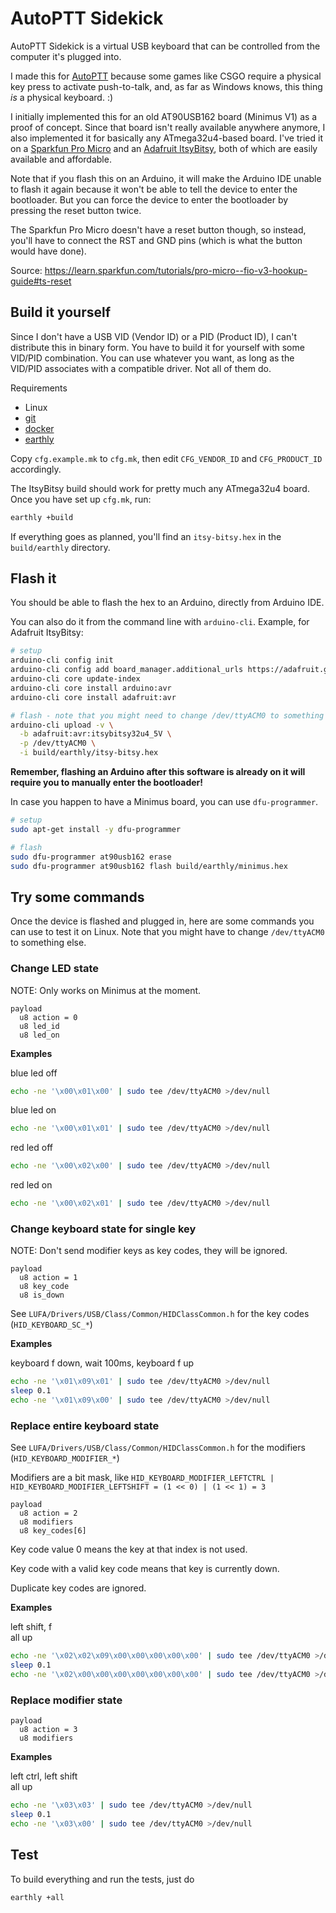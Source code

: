 # AutoPTT Sidekick

AutoPTT Sidekick is a virtual USB keyboard that can be controlled from the computer it's plugged into.

I made this for [AutoPTT](https://github.com/veyh/AutoPTT) because some games like CSGO require a physical key press to activate push-to-talk, and, as far as Windows knows, this thing *is* a physical keyboard. :)

I initially implemented this for an old AT90USB162 board (Minimus V1) as a proof of concept. Since that board isn't really available anywhere anymore, I also implemented it for basically any ATmega32u4-based board. I've tried it on a [Sparkfun Pro Micro](https://www.sparkfun.com/products/12640) and an [Adafruit ItsyBitsy](https://www.adafruit.com/product/3677), both of which are easily available and affordable.

Note that if you flash this on an Arduino, it will make the Arduino IDE unable to flash it again because it won't be able to tell the device to enter the bootloader. But you can force the device to enter the bootloader by pressing the reset button twice.

The Sparkfun Pro Micro doesn't have a reset button though, so instead, you'll have to connect the RST and GND pins (which is what the button would have done).

Source: https://learn.sparkfun.com/tutorials/pro-micro--fio-v3-hookup-guide#ts-reset

## Build it yourself

Since I don't have a USB VID (Vendor ID) or a PID (Product ID), I can't distribute this in binary form. You have to build it for yourself with some VID/PID combination. You can use whatever you want, as long as the VID/PID associates with a compatible driver. Not all of them do.

Requirements

- Linux
- [git](https://git-scm.com/book/en/v2/Getting-Started-Installing-Git)
- [docker](https://docs.docker.com/get-docker/)
- [earthly](https://earthly.dev/get-earthly)

Copy `cfg.example.mk` to `cfg.mk`, then edit `CFG_VENDOR_ID` and `CFG_PRODUCT_ID` accordingly.

The ItsyBitsy build should work for pretty much any ATmega32u4 board. Once you have set up `cfg.mk`, run:

```bash
earthly +build
```

If everything goes as planned, you'll find an `itsy-bitsy.hex` in the `build/earthly` directory.

## Flash it

You should be able to flash the hex to an Arduino, directly from Arduino IDE.

You can also do it from the command line with `arduino-cli`. Example, for Adafruit ItsyBitsy:

```bash
# setup
arduino-cli config init
arduino-cli config add board_manager.additional_urls https://adafruit.github.io/arduino-board-index/package_adafruit_index.json
arduino-cli core update-index
arduino-cli core install arduino:avr
arduino-cli core install adafruit:avr

# flash - note that you might need to change /dev/ttyACM0 to something else
arduino-cli upload -v \
  -b adafruit:avr:itsybitsy32u4_5V \
  -p /dev/ttyACM0 \
  -i build/earthly/itsy-bitsy.hex
```

**Remember, flashing an Arduino after this software is already on it will require you to manually enter the bootloader!**

In case you happen to have a Minimus board, you can use `dfu-programmer`.

```bash
# setup
sudo apt-get install -y dfu-programmer

# flash
sudo dfu-programmer at90usb162 erase
sudo dfu-programmer at90usb162 flash build/earthly/minimus.hex
```

## Try some commands

Once the device is flashed and plugged in, here are some commands you can use to test it on Linux. Note that you might have to change `/dev/ttyACM0` to something else.

### Change LED state

NOTE: Only works on Minimus at the moment.

```
payload
  u8 action = 0
  u8 led_id
  u8 led_on
```

**Examples**

blue led off

```bash
echo -ne '\x00\x01\x00' | sudo tee /dev/ttyACM0 >/dev/null
```

blue led on

```bash
echo -ne '\x00\x01\x01' | sudo tee /dev/ttyACM0 >/dev/null
```

red led off

```bash
echo -ne '\x00\x02\x00' | sudo tee /dev/ttyACM0 >/dev/null
```

red led on

```bash
echo -ne '\x00\x02\x01' | sudo tee /dev/ttyACM0 >/dev/null
```

### Change keyboard state for single key

NOTE: Don't send modifier keys as key codes, they will be ignored.

```
payload
  u8 action = 1
  u8 key_code
  u8 is_down
```

See `LUFA/Drivers/USB/Class/Common/HIDClassCommon.h` for the key codes (`HID_KEYBOARD_SC_*`)

**Examples**

keyboard f down, wait 100ms, keyboard f up

```bash
echo -ne '\x01\x09\x01' | sudo tee /dev/ttyACM0 >/dev/null
sleep 0.1
echo -ne '\x01\x09\x00' | sudo tee /dev/ttyACM0 >/dev/null
```

### Replace entire keyboard state

See `LUFA/Drivers/USB/Class/Common/HIDClassCommon.h` for the modifiers (`HID_KEYBOARD_MODIFIER_*`)

Modifiers are a bit mask, like `HID_KEYBOARD_MODIFIER_LEFTCTRL | HID_KEYBOARD_MODIFIER_LEFTSHIFT = (1 << 0) | (1 << 1) = 3`

```
payload
  u8 action = 2
  u8 modifiers
  u8 key_codes[6]
```

Key code value 0 means the key at that index is not used.

Key code with a valid key code means that key is currently down.

Duplicate key codes are ignored.

**Examples**

left shift, f  
all up

```bash
echo -ne '\x02\x02\x09\x00\x00\x00\x00\x00' | sudo tee /dev/ttyACM0 >/dev/null
sleep 0.1
echo -ne '\x02\x00\x00\x00\x00\x00\x00\x00' | sudo tee /dev/ttyACM0 >/dev/null
```

### Replace modifier state

```
payload
  u8 action = 3
  u8 modifiers
```

**Examples**

left ctrl, left shift  
all up

```bash
echo -ne '\x03\x03' | sudo tee /dev/ttyACM0 >/dev/null
sleep 0.1
echo -ne '\x03\x00' | sudo tee /dev/ttyACM0 >/dev/null
```

## Test

To build everything and run the tests, just do

```bash
earthly +all
```

